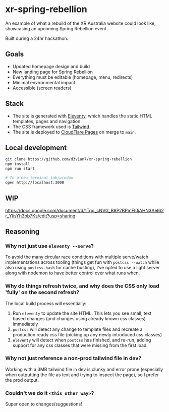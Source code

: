 # xr-spring-rebellion

An example of what a rebuild of the XR Australia website could look like, showcasing an upcoming Spring Rebellion event.

Built during a 24hr hackathon.

## Goals

- Updated homepage design and build
- New landing page for Spring Rebellion
- Everything must be editable (homepage, menu, redirects)
- Minimal environmental impact
- Accessible (screen readers)

## Stack

- The site is generated with [Eleventy](https://www.11ty.dev/), which handles the static HTML templates, pages and navigation.
- The CSS framework used is [Tailwind](https://tailwindcss.com/).
- The site is deployed to [CloudFlare Pages](https://pages.cloudflare.com/) on merge to `main`.

## Local development

```sh
git clone https://github.com/d3v1an7/xr-spring-rebellion
npm install
npm run start

# In a new terminal tab/window
open http://localhost:3000
```

## WIP
https://docs.google.com/document/d/1Tqg_cNVG_B8P2BPmFI0jAHN3AeI62r_YlisYh3bb7Ks/edit?usp=sharing

## Reasoning

### Why not just use `eleventy --serve`?

To avoid the many circular race conditions with multiple serve/watch implementations across tooling (things get fun with `postcss --watch` while also using `postcss-hash` for cache busting), I've opted to use a light server along with nodemon to have better control over what runs when.

### Why do things refresh twice, and why does the CSS only load 'fully' on the second refresh?

The local build process will essentially:

1. Run `eleventy` to update the site HTML. This lets you see small, text based changes (and changes using already known css classes) immediately
2. `postcss` will detect any change to template files and recreate a production ready css file (picking up any newly introduced css classes)
3. `eleventy` will detect when `postcss` has finished, and re-run, adding support for any css classes that were missing from the first load.

### Why not just reference a non-prod tailwind file in dev?

Working with a 3MB tailwind file in dev is clunky and error prone (especially when outputting the file as text and trying to inspect the page), so I prefer the prod output.

### Couldn't we do it `<this other way>`?

Super open to changes/suggestions!
